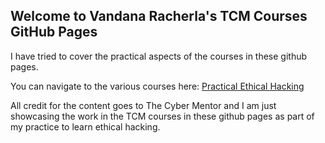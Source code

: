 ## Welcome to Vandana Racherla's TCM Courses GitHub Pages

I have tried to cover the practical aspects of the courses in these github pages.

You can navigate to the various courses here:
[Practical Ethical Hacking](https://vandanarach.github.io/TCM-Courses/PracticalEthicalHacking/index.html)

All credit for the content goes to The Cyber Mentor and I am just showcasing the work in the TCM courses in these github pages as part of my practice to learn ethical hacking.

